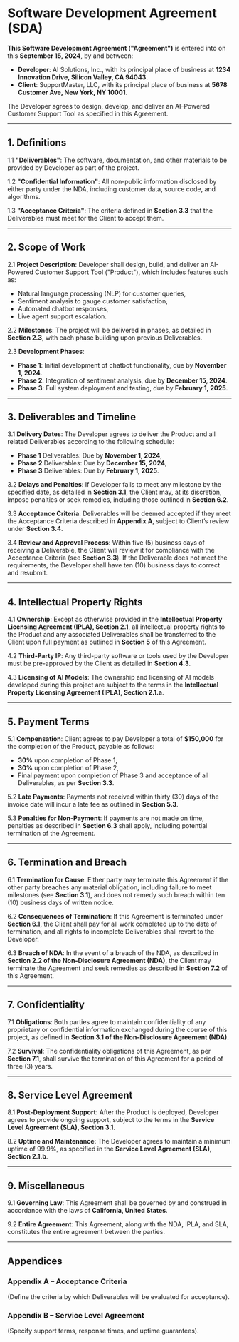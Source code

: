 # Software Development Agreement (SDA)

**This Software Development Agreement ("Agreement")** is entered into on this **September 15, 2024**, by and between:

- **Developer**: AI Solutions, Inc., with its principal place of business at **1234 Innovation Drive, Silicon Valley, CA 94043**.
- **Client**: SupportMaster, LLC, with its principal place of business at **5678 Customer Ave, New York, NY 10001**.

The Developer agrees to design, develop, and deliver an AI-Powered Customer Support Tool as specified in this Agreement.

---

## 1. **Definitions**

1.1 **"Deliverables"**: The software, documentation, and other materials to be provided by Developer as part of the project.

1.2 **"Confidential Information"**: All non-public information disclosed by either party under the NDA, including customer data, source code, and algorithms.

1.3 **"Acceptance Criteria"**: The criteria defined in **Section 3.3** that the Deliverables must meet for the Client to accept them.

---

## 2. **Scope of Work**

2.1 **Project Description**:
Developer shall design, build, and deliver an AI-Powered Customer Support Tool ("Product"), which includes features such as:
- Natural language processing (NLP) for customer queries,
- Sentiment analysis to gauge customer satisfaction,
- Automated chatbot responses,
- Live agent support escalation.

2.2 **Milestones**:
The project will be delivered in phases, as detailed in **Section 2.3**, with each phase building upon previous Deliverables.

2.3 **Development Phases**:
- **Phase 1**: Initial development of chatbot functionality, due by **November 1, 2024**.
- **Phase 2**: Integration of sentiment analysis, due by **December 15, 2024**.
- **Phase 3**: Full system deployment and testing, due by **February 1, 2025**.

---

## 3. **Deliverables and Timeline**

3.1 **Delivery Dates**:
The Developer agrees to deliver the Product and all related Deliverables according to the following schedule:
- **Phase 1** Deliverables: Due by **November 1, 2024**,
- **Phase 2** Deliverables: Due by **December 15, 2024**,
- **Phase 3** Deliverables: Due by **February 1, 2025**.

3.2 **Delays and Penalties**:
If Developer fails to meet any milestone by the specified date, as detailed in **Section 3.1**, the Client may, at its discretion, impose penalties or seek remedies, including those outlined in **Section 6.2**.

3.3 **Acceptance Criteria**:
Deliverables will be deemed accepted if they meet the Acceptance Criteria described in **Appendix A**, subject to Client’s review under **Section 3.4**.

3.4 **Review and Approval Process**:
Within five (5) business days of receiving a Deliverable, the Client will review it for compliance with the Acceptance Criteria (see **Section 3.3**). If the Deliverable does not meet the requirements, the Developer shall have ten (10) business days to correct and resubmit.

---

## 4. **Intellectual Property Rights**

4.1 **Ownership**:
Except as otherwise provided in the **Intellectual Property Licensing Agreement (IPLA), Section 2.1**, all intellectual property rights to the Product and any associated Deliverables shall be transferred to the Client upon full payment as outlined in **Section 5** of this Agreement.

4.2 **Third-Party IP**:
Any third-party software or tools used by the Developer must be pre-approved by the Client as detailed in **Section 4.3**.

4.3 **Licensing of AI Models**:
The ownership and licensing of AI models developed during this project are subject to the terms in the **Intellectual Property Licensing Agreement (IPLA), Section 2.1.a**.

---

## 5. **Payment Terms**

5.1 **Compensation**:
Client agrees to pay Developer a total of **$150,000** for the completion of the Product, payable as follows:
- **30%** upon completion of Phase 1,
- **30%** upon completion of Phase 2,
- Final payment upon completion of Phase 3 and acceptance of all Deliverables, as per **Section 3.3**.

5.2 **Late Payments**:
Payments not received within thirty (30) days of the invoice date will incur a late fee as outlined in **Section 5.3**.

5.3 **Penalties for Non-Payment**:
If payments are not made on time, penalties as described in **Section 6.3** shall apply, including potential termination of the Agreement.

---

## 6. **Termination and Breach**

6.1 **Termination for Cause**:
Either party may terminate this Agreement if the other party breaches any material obligation, including failure to meet milestones (see **Section 3.1**), and does not remedy such breach within ten (10) business days of written notice.

6.2 **Consequences of Termination**:
If this Agreement is terminated under **Section 6.1**, the Client shall pay for all work completed up to the date of termination, and all rights to incomplete Deliverables shall revert to the Developer.

6.3 **Breach of NDA**:
In the event of a breach of the NDA, as described in **Section 2.2 of the Non-Disclosure Agreement (NDA)**, the Client may terminate the Agreement and seek remedies as described in **Section 7.2** of this Agreement.

---

## 7. **Confidentiality**

7.1 **Obligations**:
Both parties agree to maintain confidentiality of any proprietary or confidential information exchanged during the course of this project, as defined in **Section 3.1 of the Non-Disclosure Agreement (NDA)**.

7.2 **Survival**:
The confidentiality obligations of this Agreement, as per **Section 7.1**, shall survive the termination of this Agreement for a period of three (3) years.

---

## 8. **Service Level Agreement**

8.1 **Post-Deployment Support**:
After the Product is deployed, Developer agrees to provide ongoing support, subject to the terms in the **Service Level Agreement (SLA), Section 3.1**.

8.2 **Uptime and Maintenance**:
The Developer agrees to maintain a minimum uptime of 99.9%, as specified in the **Service Level Agreement (SLA), Section 2.1.b**.

---

## 9. **Miscellaneous**

9.1 **Governing Law**:
This Agreement shall be governed by and construed in accordance with the laws of **California, United States**.

9.2 **Entire Agreement**:
This Agreement, along with the NDA, IPLA, and SLA, constitutes the entire agreement between the parties.

---

## Appendices

### **Appendix A** – **Acceptance Criteria**
(Define the criteria by which Deliverables will be evaluated for acceptance).

### **Appendix B** – **Service Level Agreement**
(Specify support terms, response times, and uptime guarantees).

